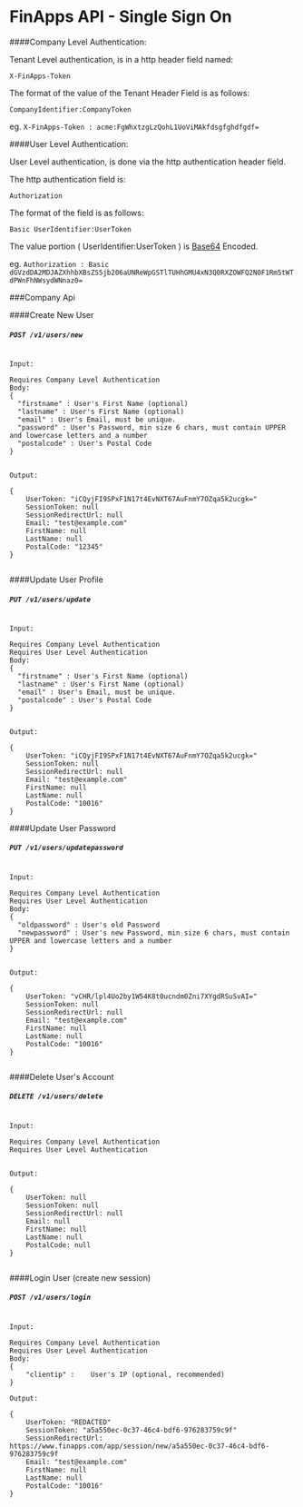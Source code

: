 FinApps API - Single Sign On
===========================

####Company Level Authentication:


Tenant Level authentication, is in a http header field named:

``X-FinApps-Token``

The format of the value of the Tenant Header Field is as follows:

``CompanyIdentifier:CompanyToken``

eg. ``X-FinApps-Token : acme:FgWhxtzgLzQohL1UoViMAkfdsgfghdfgdf=``


####User Level Authentication:

User Level authentication, is done via the http authentication header field.

The http authentication field is:

 ``Authorization``

The format of the field is as follows:

``Basic UserIdentifier:UserToken``

The value portion ( UserIdentifier:UserToken ) is [Base64][1] Encoded.

eg. ``Authorization : Basic dGVzdDA2MDJAZXhhbXBsZS5jb206aUNReWpGSTlTUHhGMU4xN3Q0RXZOWFQ2N0F1Rm5tWTdPWnFhNWsydWNnaz0=``


###Company Api 


####Create New User
##### `POST /v1/users/new` 
```

Input:

Requires Company Level Authentication
Body:
{
  "firstname" :	User's First Name (optional)
  "lastname" : User's First Name (optional)
  "email" : User's Email, must be unique.
  "password" : User's Password, min size 6 chars, must contain UPPER and lowercase letters and a number
  "postalcode" : User's Postal Code
}

 
Output:

{
    UserToken: "iCQyjFI9SPxF1N17t4EvNXT67AuFnmY7OZqa5k2ucgk="
    SessionToken: null
    SessionRedirectUrl: null
    Email: "test@example.com"
    FirstName: null
    LastName: null
    PostalCode: "12345"
}


```

####Update User Profile
##### `PUT /v1/users/update` 
```

Input:

Requires Company Level Authentication
Requires User Level Authentication
Body:
{
  "firstname" :	User's First Name (optional)
  "lastname" : User's First Name (optional)
  "email" : User's Email, must be unique.
  "postalcode" : User's Postal Code
}

 
Output:

{
    UserToken: "iCQyjFI9SPxF1N17t4EvNXT67AuFnmY7OZqa5k2ucgk="
    SessionToken: null
    SessionRedirectUrl: null
    Email: "test@example.com"
    FirstName: null
    LastName: null
    PostalCode: "10016"
}

```

####Update User Password
##### `PUT /v1/users/updatepassword` 
```

Input:

Requires Company Level Authentication
Requires User Level Authentication
Body:
{
  "oldpassword" : User's old Password
  "newpassword" : User's new Password, min size 6 chars, must contain UPPER and lowercase letters and a number
}

 
Output:

{
    UserToken: "vCHR/lpl4Uo2by1W54K8t0ucndm0Zni7XYgdRSuSvAI="
    SessionToken: null
    SessionRedirectUrl: null
    Email: "test@example.com"
    FirstName: null
    LastName: null
    PostalCode: "10016"
}


```

####Delete User's Account
##### `DELETE /v1/users/delete` 
```

Input:

Requires Company Level Authentication
Requires User Level Authentication

 
Output:

{
    UserToken: null
    SessionToken: null
    SessionRedirectUrl: null
    Email: null
    FirstName: null
    LastName: null
    PostalCode: null
}


```

####Login User (create new session)
##### `POST /v1/users/login` 
```

Input:

Requires Company Level Authentication
Requires User Level Authentication
Body:
{
    "clientip" :	User's IP (optional, recommended)
}
 
Output:

{
    UserToken: "REDACTED"
    SessionToken: "a5a550ec-0c37-46c4-bdf6-976283759c9f"
    SessionRedirectUrl: https://www.finapps.com/app/session/new/a5a550ec-0c37-46c4-bdf6-976283759c9f
    Email: "test@example.com"
    FirstName: null
    LastName: null
    PostalCode: "10016"
}


```

[1]: https://en.wikipedia.org/wiki/Base64
